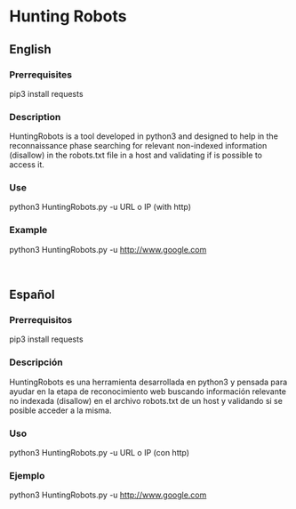 # Hunting Robots

## English

### Prerrequisites

pip3 install requests

### Description

HuntingRobots is a tool developed in python3 and designed to help in the reconnaissance phase searching for relevant non-indexed information (disallow) in the robots.txt file in a host and validating if is possible to access it.

### Use

python3 HuntingRobots.py -u URL o IP (with http)

### Example

python3 HuntingRobots.py -u http://www.google.com

<br/>


## Español

### Prerrequisitos

pip3 install requests

### Descripción

HuntingRobots es una herramienta desarrollada en python3 y pensada para ayudar en la etapa de reconocimiento web buscando información relevante no indexada (disallow) en el archivo robots.txt de un host y validando si se posible acceder a la misma. 

### Uso

python3 HuntingRobots.py -u URL o IP (con http)

### Ejemplo

python3 HuntingRobots.py -u http://www.google.com



